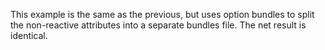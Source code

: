 This example is the same as the previous, but uses option bundles to split the non-reactive attributes into a separate bundles file. The net result is identical.
